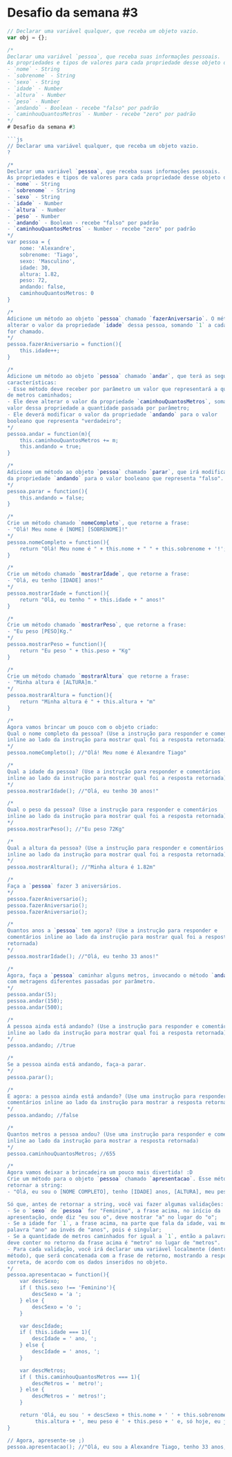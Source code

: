 # Desafio da semana #3

```js
// Declarar uma variável qualquer, que receba um objeto vazio.
var obj = {};

/*
Declarar uma variável `pessoa`, que receba suas informações pessoais.
As propriedades e tipos de valores para cada propriedade desse objeto devem ser:
- `nome` - String
- `sobrenome` - String
- `sexo` - String
- `idade` - Number
- `altura` - Number
- `peso` - Number
- `andando` - Boolean - recebe "falso" por padrão
- `caminhouQuantosMetros` - Number - recebe "zero" por padrão
*/
# Desafio da semana #3

```js
// Declarar uma variável qualquer, que receba um objeto vazio.
?

/*
Declarar uma variável `pessoa`, que receba suas informações pessoais.
As propriedades e tipos de valores para cada propriedade desse objeto devem ser:
- `nome` - String
- `sobrenome` - String
- `sexo` - String
- `idade` - Number
- `altura` - Number
- `peso` - Number
- `andando` - Boolean - recebe "falso" por padrão
- `caminhouQuantosMetros` - Number - recebe "zero" por padrão
*/
var pessoa = {
    nome: 'Alexandre',
    sobrenome: 'Tiago',
    sexo: 'Masculino',
    idade: 30,
    altura: 1.82,
    peso: 72,
    andando: false,
    caminhouQuantosMetros: 0
}

/*
Adicione um método ao objeto `pessoa` chamado `fazerAniversario`. O método deve
alterar o valor da propriedade `idade` dessa pessoa, somando `1` a cada vez que
for chamado.
*/
pessoa.fazerAniversario = function(){
    this.idade++;
}

/*
Adicione um método ao objeto `pessoa` chamado `andar`, que terá as seguintes
características:
- Esse método deve receber por parâmetro um valor que representará a quantidade
de metros caminhados;
- Ele deve alterar o valor da propriedade `caminhouQuantosMetros`, somando ao
valor dessa propriedade a quantidade passada por parâmetro;
- Ele deverá modificar o valor da propriedade `andando` para o valor
booleano que representa "verdadeiro";
*/
pessoa.andar = function(m){
    this.caminhouQuantosMetros += m;
    this.andando = true;
}

/*
Adicione um método ao objeto `pessoa` chamado `parar`, que irá modificar o valor
da propriedade `andando` para o valor booleano que representa "falso".
*/
pessoa.parar = function(){
    this.andando = false;
}

/*
Crie um método chamado `nomeCompleto`, que retorne a frase:
- "Olá! Meu nome é [NOME] [SOBRENOME]!"
*/
pessoa.nomeCompleto = function(){
    return "Olá! Meu nome é " + this.nome + " " + this.sobrenome + '!';
}

/*
Crie um método chamado `mostrarIdade`, que retorne a frase:
- "Olá, eu tenho [IDADE] anos!"
*/
pessoa.mostrarIdade = function(){
    return "Olá, eu tenho " + this.idade + " anos!"
}

/*
Crie um método chamado `mostrarPeso`, que retorne a frase:
- "Eu peso [PESO]Kg."
*/
pessoa.mostrarPeso = function(){
    return "Eu peso " + this.peso + "Kg"
}

/*
Crie um método chamado `mostrarAltura` que retorne a frase:
- "Minha altura é [ALTURA]m."
*/
pessoa.mostrarAltura = function(){
    return "Minha altura é " + this.altura + "m"
}

/*
Agora vamos brincar um pouco com o objeto criado:
Qual o nome completo da pessoa? (Use a instrução para responder e comentários
inline ao lado da instrução para mostrar qual foi a resposta retornada)
*/
pessoa.nomeCompleto(); //"Olá! Meu nome é Alexandre Tiago"

/*
Qual a idade da pessoa? (Use a instrução para responder e comentários
inline ao lado da instrução para mostrar qual foi a resposta retornada)
*/
pessoa.mostrarIdade(); //"Olá, eu tenho 30 anos!"

/*
Qual o peso da pessoa? (Use a instrução para responder e comentários
inline ao lado da instrução para mostrar qual foi a resposta retornada)
*/
pessoa.mostrarPeso(); //"Eu peso 72Kg"

/*
Qual a altura da pessoa? (Use a instrução para responder e comentários
inline ao lado da instrução para mostrar qual foi a resposta retornada)
*/
pessoa.mostrarAltura(); //"Minha altura é 1.82m"

/*
Faça a `pessoa` fazer 3 aniversários.
*/
pessoa.fazerAniversario();
pessoa.fazerAniversario();
pessoa.fazerAniversario();

/*
Quantos anos a `pessoa` tem agora? (Use a instrução para responder e
comentários inline ao lado da instrução para mostrar qual foi a resposta
retornada)
*/
pessoa.mostrarIdade(); //"Olá, eu tenho 33 anos!"

/*
Agora, faça a `pessoa` caminhar alguns metros, invocando o método `andar` 3x,
com metragens diferentes passadas por parâmetro.
*/
pessoa.andar(5);
pessoa.andar(150);
pessoa.andar(500);

/*
A pessoa ainda está andando? (Use a instrução para responder e comentários
inline ao lado da instrução para mostrar qual foi a resposta retornada)
*/
pessoa.andando; //true

/*
Se a pessoa ainda está andando, faça-a parar.
*/
pessoa.parar();

/*
E agora: a pessoa ainda está andando? (Use uma instrução para responder e
comentários inline ao lado da instrução para mostrar a resposta retornada)
*/
pessoa.andando; //false

/*
Quantos metros a pessoa andou? (Use uma instrução para responder e comentários
inline ao lado da instrução para mostrar a resposta retornada)
*/
pessoa.caminhouQuantosMetros; //655

/*
Agora vamos deixar a brincadeira um pouco mais divertida! :D
Crie um método para o objeto `pessoa` chamado `apresentacao`. Esse método deve
retornar a string:
- "Olá, eu sou o [NOME COMPLETO], tenho [IDADE] anos, [ALTURA], meu peso é [PESO] e, só hoje, eu já caminhei [CAMINHOU QUANTOS METROS] metros!"

Só que, antes de retornar a string, você vai fazer algumas validações:
- Se o `sexo` de `pessoa` for "Feminino", a frase acima, no início da
apresentação, onde diz "eu sou o", deve mostrar "a" no lugar do "o";
- Se a idade for `1`, a frase acima, na parte que fala da idade, vai mostrar a
palavra "ano" ao invés de "anos", pois é singular;
- Se a quantidade de metros caminhados for igual a `1`, então a palavra que
deve conter no retorno da frase acima é "metro" no lugar de "metros".
- Para cada validação, você irá declarar uma variável localmente (dentro do
método), que será concatenada com a frase de retorno, mostrando a resposta
correta, de acordo com os dados inseridos no objeto.
*/
pessoa.apresentacao = function(){
    var descSexo;
    if ( this.sexo !== 'Feminino'){
        descSexo = 'a ';
    } else {
        descSexo = 'o ';
    }

    var descIdade;
    if ( this.idade === 1){
        descIdade = ' ano, ';
    } else {
        descIdade = ' anos, ';
    }

    var descMetros;
    if ( this.caminhouQuantosMetros === 1){
        descMetros = ' metro!';
    } else {
        descMetros = ' metros!';
    }

    return 'Olá, eu sou ' + descSexo + this.nome + ' ' + this.sobrenome + ', tenho ' + this.idade + descIdade +
         this.altura + ', meu peso é ' + this.peso + ' e, só hoje, eu já caminhei ' + this.caminhouQuantosMetros + descMetros;
}

// Agora, apresente-se ;)
pessoa.apresentacao(); //"Olá, eu sou a Alexandre Tiago, tenho 33 anos, 1.82, meu peso é 72 e, só hoje, eu já caminhei 655 metros!"```
```
